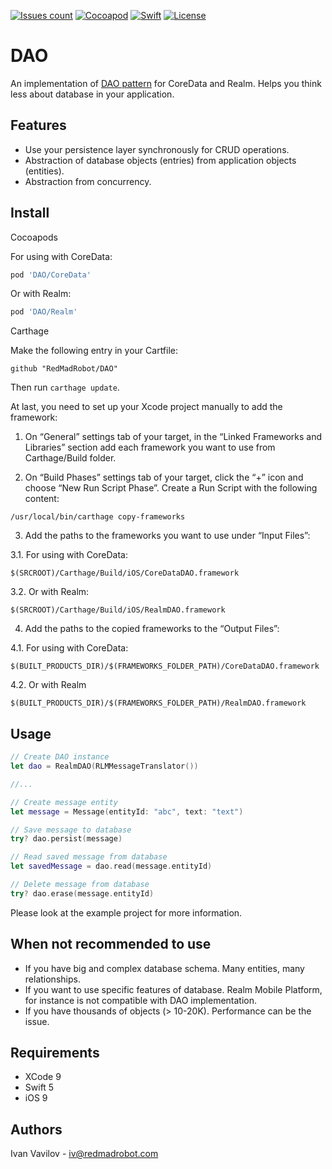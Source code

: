 [![Issues count](https://img.shields.io/github/issues/RedMadRobot/DAO.svg)](https://img.shields.io/github/issues/RedMadRobot/DAO.svg)
[![Cocoapod](https://img.shields.io/badge/pod-1.4.1-blue.svg)](https://img.shields.io/badge/pod-1.3.6-blue.svg)
[![Swift](https://img.shields.io/badge/swift-5.2-red.svg)](https://img.shields.io/badge/swift-3.0-red.svg)
[![License](https://img.shields.io/badge/license-MIT-blue.svg)](https://img.shields.io/badge/license-MIT-blue.svg)


DAO
=======

An implementation of [DAO pattern](http://www.oracle.com/technetwork/java/dataaccessobject-138824.html) for CoreData and Realm.
Helps you think less about database in your application.

## Features

- Use your persistence layer synchronously for CRUD operations.
- Abstraction of database objects (entries) from application objects (entities).
- Abstraction from concurrency.

## Install

Cocoapods

For using with CoreData:

```ruby
pod 'DAO/CoreData'
```

Or with Realm:

```ruby
pod 'DAO/Realm'
```

Carthage

Make the following entry in your Cartfile:

```
github "RedMadRobot/DAO"
```

Then run `carthage update`.

At last, you need to set up your Xcode project manually to add the framework:

1. On “General” settings tab of your target, in the “Linked Frameworks and Libraries” section add each framework you want to use from Carthage/Build folder.

2. On “Build Phases” settings tab of your target, click the “+” icon and choose “New Run Script Phase”. Create a Run Script with the following content:

```
/usr/local/bin/carthage copy-frameworks
```

3. Add the paths to the frameworks you want to use under “Input Files”:

3.1. For using with CoreData:

```
$(SRCROOT)/Carthage/Build/iOS/CoreDataDAO.framework
```

3.2. Or with Realm:

```
$(SRCROOT)/Carthage/Build/iOS/RealmDAO.framework
```

4. Add the paths to the copied frameworks to the “Output Files”:

4.1. For using with CoreData:

```
$(BUILT_PRODUCTS_DIR)/$(FRAMEWORKS_FOLDER_PATH)/CoreDataDAO.framework
```

4.2. Or with Realm

```
$(BUILT_PRODUCTS_DIR)/$(FRAMEWORKS_FOLDER_PATH)/RealmDAO.framework
```

## Usage

```swift
// Create DAO instance
let dao = RealmDAO(RLMMessageTranslator())

//...

// Create message entity
let message = Message(entityId: "abc", text: "text")

// Save message to database
try? dao.persist(message)

// Read saved message from database
let savedMessage = dao.read(message.entityId)

// Delete message from database
try? dao.erase(message.entityId)
```

Please look at the example project for more information.

## When not recommended to use

- If you have big and complex database schema. Many entities, many relationships.
- If you want to use specific features of database. Realm Mobile Platform, for instance is not compatible with DAO implementation.
- If you have thousands of objects (> 10-20K). Performance can be the issue.

## Requirements

- XCode 9
- Swift 5
- iOS 9

## Authors

Ivan Vavilov - iv@redmadrobot.com
